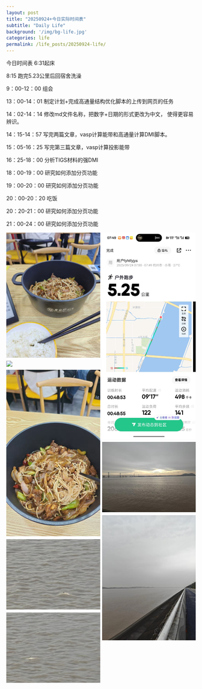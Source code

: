 ```yaml
---
layout: post
title: "20250924+今日实际时间表"
subtitle: "Daily Life"
background: '/img/bg-life.jpg'
categories: life
permalink: /life_posts/20250924-life/
---
```

今日时间表
6:31起床

8:15 跑完5.23公里后回宿舍洗澡

9：00-12：00  组会

13：00-14：01 制定计划+完成高通量结构优化脚本的上传到网页的任务

14：02-14：14 修改md文件名称，把数字+日期的形式更改为中文， 使得更容易辨识。

14：15-14：57 写完两篇文章，vasp计算能带和高通量计算DMI脚本。

15：05-16：25 写完第三篇文章，vasp计算投影能带

16：25-18：00 分析TIGS材料的强DMI

18：00-19：00 研究如何添加分页功能

19：00-20：00 研究如何添加分页功能

20：00-20：20 吃饭

20：20-21：00 研究如何添加分页功能

21：00-24：00 研究如何添加分页功能


<div style="
  column-count: 2;
  column-gap: 5px;
  max-width: 700px;
  margin: 0 auto;
">
  <img src="/img/life/20250924/bg-run.jpg" style="width:100%; margin-bottom:5px;">
  <img src="/img/life/20250924/bg-run1.jpg" style="width:100%; margin-bottom:5px;">
  <img src="/img/life/20250924/bg-run2.jpg" style="width:100%; margin-bottom:5px;">
  <img src="/img/life/20250924/bg-run3.jpg" style="width:100%; margin-bottom:5px;">
  <img src="/img/life/20250924/bg-run4.jpg" style="width:100%; margin-bottom:5px;">
  <img src="/img/life/20250924/bg-run5.jpg" style="width:100%; margin-bottom:5px;">
  <img src="/img/life/20250924/bg-run6.jpg" style="width:100%; margin-bottom:5px;">
  <img src="/img/life/20250924/bg-run7.jpg" style="width:100%; margin-bottom:5px;">
</div>


